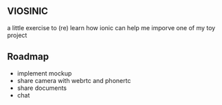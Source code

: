 ## VIOSINIC
a little exercise to (re) learn how ionic can help me imporve one of my toy project

## Roadmap
- implement mockup
- share camera with webrtc and phonertc
- share documents
- chat
